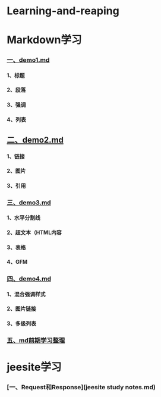 # Learning-and-reaping
# Markdown学习
### [一、demo1.md](demo1.md)
#### 1、标题
#### 2、段落
#### 3、强调
#### 4、列表
## [二、demo2.md](demo2.md)
#### 1、链接
#### 2、图片
#### 3、引用
### [三、demo3.md](demo3.md)
#### 1、水平分割线
#### 2、超文本（HTML内容
#### 3、表格
#### 4、GFM
### [四、demo4.md](demo4.md)
#### 1、混合强调样式
#### 2、图片链接
#### 3、多级列表
### [五、md前期学习整理](前期学习整理(杂).md)
# jeesite学习
### [一、Request和Response](jeesite study notes.md)
